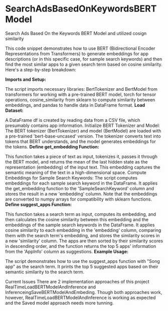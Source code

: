 # SearchAdsBasedOnKeywordsBERTModel
Search Ads Based On the Keywords BERT Model and utilized cosign similarity

This code snippet demonstrates how to use BERT (Bidirectional Encoder Representations from Transformers) to generate embeddings for app descriptions (or in this specific case, for sample search keywords) and then find the most similar apps to a given search term based on cosine similarity. Here's a step-by-step breakdown:

**Imports and Setup:**

The script imports necessary libraries: BertTokenizer and BertModel from transformers for working with a pre-trained BERT model, torch for tensor operations, cosine_similarity from sklearn to compute similarity between embeddings, and pandas to handle data in DataFrame format.
**Load Dataset:**

A DataFrame df is created by reading data from a CSV file, which presumably contains app information.
Initialize BERT Tokenizer and Model:
The BERT tokenizer (BertTokenizer) and model (BertModel) are loaded with a pre-trained 'bert-base-uncased' version. The tokenizer converts text into tokens that BERT understands, and the model generates embeddings for the tokens.
**Define get_embedding Function:**

This function takes a piece of text as input, tokenizes it, passes it through the BERT model, and returns the mean of the last hidden state as the representation (embedding) of the input text. This embedding captures the semantic meaning of the text in a high-dimensional space.
Compute Embeddings for Sample Search Keywords:
The script computes embeddings for each sample search keyword in the DataFrame. It applies the get_embedding function to the 'SampleSearchKeyword' column and stores the result in a new 'embedding' column. Note that the embeddings are converted to numpy arrays for compatibility with sklearn functions.
**Define suggest_apps Function:**

This function takes a search term as input, computes its embedding, and then calculates the cosine similarity between this embedding and the embeddings of the sample search keywords in the DataFrame.
It applies cosine similarity to each embedding in the 'embedding' column, comparing them with the search term's embedding, and stores the similarity scores in a new 'similarity' column.
The apps are then sorted by their similarity scores in descending order, and the function returns the top 5 apps' information from the 'AppInfo' column as suggestions.
**Example Usage:**

The script demonstrates how to use the suggest_apps function with "Song app" as the search term. It prints the top 5 suggested apps based on their semantic similarity to the search term.

Current Issues 
There are 2 implementation approaches of this project RealTimeLoadBERTModelAndInference and InferenceingSaveBERTModelAndEmbeding. Though both approaches work, however, RealTimeLoadBERTModelAndInference is working as expected and the Saved model approach needs more tunning. 
